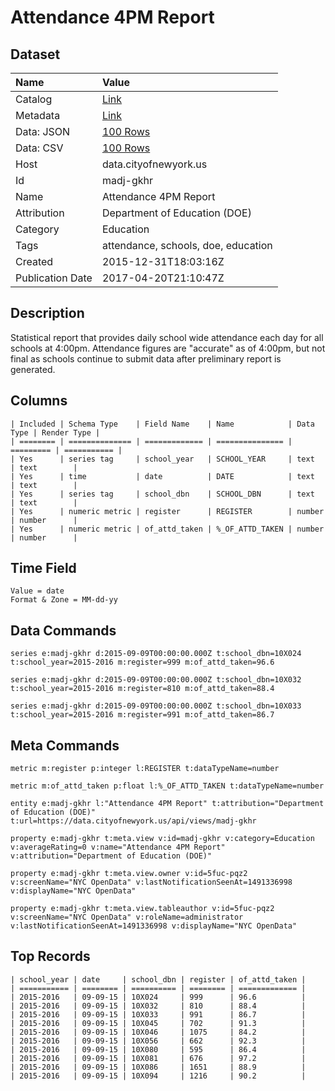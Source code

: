 # Attendance 4PM Report

## Dataset

| Name | Value |
| :--- | :---- |
| Catalog | [Link](https://catalog.data.gov/dataset/attendance-4pm-report) |
| Metadata | [Link](https://data.cityofnewyork.us/api/views/madj-gkhr) |
| Data: JSON | [100 Rows](https://data.cityofnewyork.us/api/views/madj-gkhr/rows.json?max_rows=100) |
| Data: CSV | [100 Rows](https://data.cityofnewyork.us/api/views/madj-gkhr/rows.csv?max_rows=100) |
| Host | data.cityofnewyork.us |
| Id | madj-gkhr |
| Name | Attendance 4PM Report |
| Attribution | Department of Education (DOE) |
| Category | Education |
| Tags | attendance, schools, doe, education |
| Created | 2015-12-31T18:03:16Z |
| Publication Date | 2017-04-20T21:10:47Z |

## Description

Statistical report that provides daily school wide attendance each day for all schools at 4:00pm. Attendance figures are "accurate" as of 4:00pm, but not final as schools continue to submit data after preliminary report is generated.

## Columns

```ls
| Included | Schema Type    | Field Name    | Name            | Data Type | Render Type |
| ======== | ============== | ============= | =============== | ========= | =========== |
| Yes      | series tag     | school_year   | SCHOOL_YEAR     | text      | text        |
| Yes      | time           | date          | DATE            | text      | text        |
| Yes      | series tag     | school_dbn    | SCHOOL_DBN      | text      | text        |
| Yes      | numeric metric | register      | REGISTER        | number    | number      |
| Yes      | numeric metric | of_attd_taken | %_OF_ATTD_TAKEN | number    | number      |
```

## Time Field

```ls
Value = date
Format & Zone = MM-dd-yy
```

## Data Commands

```ls
series e:madj-gkhr d:2015-09-09T00:00:00.000Z t:school_dbn=10X024 t:school_year=2015-2016 m:register=999 m:of_attd_taken=96.6

series e:madj-gkhr d:2015-09-09T00:00:00.000Z t:school_dbn=10X032 t:school_year=2015-2016 m:register=810 m:of_attd_taken=88.4

series e:madj-gkhr d:2015-09-09T00:00:00.000Z t:school_dbn=10X033 t:school_year=2015-2016 m:register=991 m:of_attd_taken=86.7
```

## Meta Commands

```ls
metric m:register p:integer l:REGISTER t:dataTypeName=number

metric m:of_attd_taken p:float l:%_OF_ATTD_TAKEN t:dataTypeName=number

entity e:madj-gkhr l:"Attendance 4PM Report" t:attribution="Department of Education (DOE)" t:url=https://data.cityofnewyork.us/api/views/madj-gkhr

property e:madj-gkhr t:meta.view v:id=madj-gkhr v:category=Education v:averageRating=0 v:name="Attendance 4PM Report" v:attribution="Department of Education (DOE)"

property e:madj-gkhr t:meta.view.owner v:id=5fuc-pqz2 v:screenName="NYC OpenData" v:lastNotificationSeenAt=1491336998 v:displayName="NYC OpenData"

property e:madj-gkhr t:meta.view.tableauthor v:id=5fuc-pqz2 v:screenName="NYC OpenData" v:roleName=administrator v:lastNotificationSeenAt=1491336998 v:displayName="NYC OpenData"
```

## Top Records

```ls
| school_year | date     | school_dbn | register | of_attd_taken | 
| =========== | ======== | ========== | ======== | ============= | 
| 2015-2016   | 09-09-15 | 10X024     | 999      | 96.6          | 
| 2015-2016   | 09-09-15 | 10X032     | 810      | 88.4          | 
| 2015-2016   | 09-09-15 | 10X033     | 991      | 86.7          | 
| 2015-2016   | 09-09-15 | 10X045     | 702      | 91.3          | 
| 2015-2016   | 09-09-15 | 10X046     | 1075     | 84.2          | 
| 2015-2016   | 09-09-15 | 10X056     | 662      | 92.3          | 
| 2015-2016   | 09-09-15 | 10X080     | 595      | 86.4          | 
| 2015-2016   | 09-09-15 | 10X081     | 676      | 97.2          | 
| 2015-2016   | 09-09-15 | 10X086     | 1651     | 88.9          | 
| 2015-2016   | 09-09-15 | 10X094     | 1216     | 90.2          | 
```